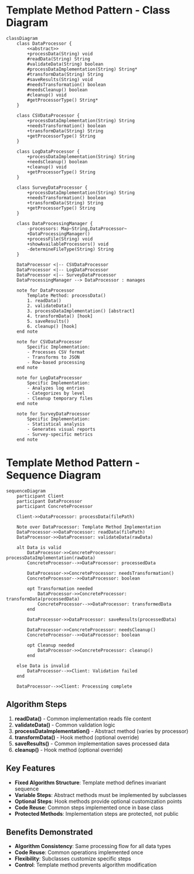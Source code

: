 # Template Method Pattern - Class Diagram

```mermaid
classDiagram
    class DataProcessor {
        <<abstract>>
        +processData(String) void
        #readData(String) String
        #validateData(String) boolean
        #processDataImplementation(String) String*
        #transformData(String) String
        #saveResults(String) void
        #needsTransformation() boolean
        #needsCleanup() boolean
        #cleanup() void
        #getProcessorType() String*
    }
    
    class CSVDataProcessor {
        +processDataImplementation(String) String
        +needsTransformation() boolean
        +transformData(String) String
        +getProcessorType() String
    }
    
    class LogDataProcessor {
        +processDataImplementation(String) String
        +needsCleanup() boolean
        +cleanup() void
        +getProcessorType() String
    }
    
    class SurveyDataProcessor {
        +processDataImplementation(String) String
        +needsTransformation() boolean
        +transformData(String) String
        +getProcessorType() String
    }
    
    class DataProcessingManager {
        -processors: Map~String,DataProcessor~
        +DataProcessingManager()
        +processFile(String) void
        +showAvailableProcessors() void
        -determineFileType(String) String
    }
    
    DataProcessor <|-- CSVDataProcessor
    DataProcessor <|-- LogDataProcessor
    DataProcessor <|-- SurveyDataProcessor
    DataProcessingManager --> DataProcessor : manages
    
    note for DataProcessor
        Template Method: processData()
        1. readData()
        2. validateData()
        3. processDataImplementation() [abstract]
        4. transformData() [hook]
        5. saveResults()
        6. cleanup() [hook]
    end note
    
    note for CSVDataProcessor
        Specific Implementation:
        - Processes CSV format
        - Transforms to JSON
        - Row-based processing
    end note
    
    note for LogDataProcessor
        Specific Implementation:
        - Analyzes log entries
        - Categorizes by level
        - Cleanup temporary files
    end note
    
    note for SurveyDataProcessor
        Specific Implementation:
        - Statistical analysis
        - Generates visual reports
        - Survey-specific metrics
    end note
```

# Template Method Pattern - Sequence Diagram

```mermaid
sequenceDiagram
    participant Client
    participant DataProcessor
    participant ConcreteProcessor
    
    Client->>DataProcessor: processData(filePath)
    
    Note over DataProcessor: Template Method Implementation
    DataProcessor->>DataProcessor: readData(filePath)
    DataProcessor->>DataProcessor: validateData(rawData)
    
    alt Data is valid
        DataProcessor->>ConcreteProcessor: processDataImplementation(rawData)
        ConcreteProcessor-->>DataProcessor: processedData
        
        DataProcessor->>ConcreteProcessor: needsTransformation()
        ConcreteProcessor-->>DataProcessor: boolean
        
        opt Transformation needed
            DataProcessor->>ConcreteProcessor: transformData(processedData)
            ConcreteProcessor-->>DataProcessor: transformedData
        end
        
        DataProcessor->>DataProcessor: saveResults(processedData)
        
        DataProcessor->>ConcreteProcessor: needsCleanup()
        ConcreteProcessor-->>DataProcessor: boolean
        
        opt Cleanup needed
            DataProcessor->>ConcreteProcessor: cleanup()
        end
        
    else Data is invalid
        DataProcessor-->>Client: Validation failed
    end
    
    DataProcessor-->>Client: Processing complete
```

## Algorithm Steps

1. **readData()** - Common implementation reads file content
2. **validateData()** - Common validation logic  
3. **processDataImplementation()** - Abstract method (varies by processor)
4. **transformData()** - Hook method (optional override)
5. **saveResults()** - Common implementation saves processed data
6. **cleanup()** - Hook method (optional override)

## Key Features

- **Fixed Algorithm Structure**: Template method defines invariant sequence
- **Variable Steps**: Abstract methods must be implemented by subclasses
- **Optional Steps**: Hook methods provide optional customization points
- **Code Reuse**: Common steps implemented once in base class
- **Protected Methods**: Implementation steps are protected, not public

## Benefits Demonstrated

- **Algorithm Consistency**: Same processing flow for all data types
- **Code Reuse**: Common operations implemented once
- **Flexibility**: Subclasses customize specific steps
- **Control**: Template method prevents algorithm modification 